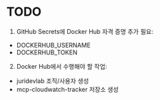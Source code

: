 # TODO

1. GitHub Secrets에 Docker Hub 자격 증명 추가 필요:

- DOCKERHUB_USERNAME
- DOCKERHUB_TOKEN

2. Docker Hub에서 수행해야 할 작업:

- juridevlab 조직/사용자 생성
- mcp-cloudwatch-tracker 저장소 생성

